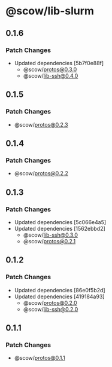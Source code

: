 # @scow/lib-slurm

## 0.1.6

### Patch Changes

- Updated dependencies [5b7f0e88f]
  - @scow/protos@0.3.0
  - @scow/lib-ssh@0.4.0

## 0.1.5

### Patch Changes

- @scow/protos@0.2.3

## 0.1.4

### Patch Changes

- @scow/protos@0.2.2

## 0.1.3

### Patch Changes

- Updated dependencies [5c066e4a5]
- Updated dependencies [1562ebbd2]
  - @scow/lib-ssh@0.3.0
  - @scow/protos@0.2.1

## 0.1.2

### Patch Changes

- Updated dependencies [86e0f5b2d]
- Updated dependencies [419184a93]
  - @scow/protos@0.2.0
  - @scow/lib-ssh@0.2.0

## 0.1.1

### Patch Changes

- @scow/protos@0.1.1

